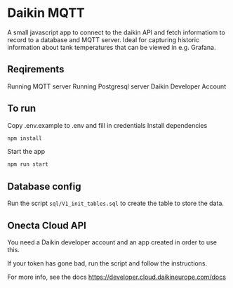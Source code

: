 # Daikin MQTT
A small javascript app to connect to the daikin API and fetch informatiom to record to a database and MQTT server.
Ideal for capturing historic information about tank temperatures that can be viewed in e.g. Grafana.

## Reqirements
Running MQTT server
Running Postgresql server
Daikin Developer Account

## To run
Copy .env.example to .env and fill in credentials
Install dependencies
```bash
npm install
```
Start the app
```bash
npm run start
```

## Database config
Run the script `sql/V1_init_tables.sql` to create the table to store the data.

## Onecta Cloud API
You need a Daikin developer account and an app created in order to use this.

If your token has gone bad, run the script and follow the instructions.

For more info, see the docs
https://developer.cloud.daikineurope.com/docs

